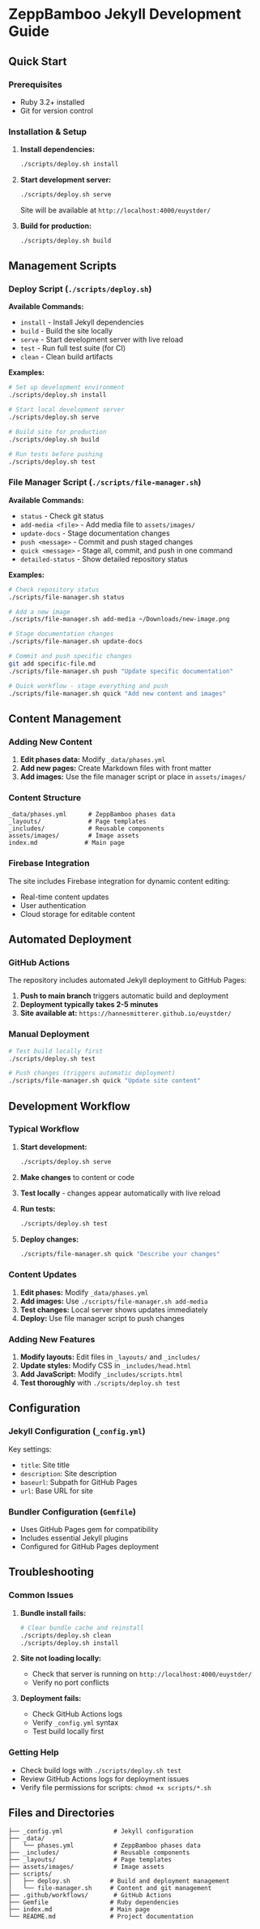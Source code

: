 # ZeppBamboo Jekyll Development Guide

## Quick Start

### Prerequisites
- Ruby 3.2+ installed
- Git for version control

### Installation & Setup

1. **Install dependencies:**
   ```bash
   ./scripts/deploy.sh install
   ```

2. **Start development server:**
   ```bash
   ./scripts/deploy.sh serve
   ```
   Site will be available at `http://localhost:4000/euystder/`

3. **Build for production:**
   ```bash
   ./scripts/deploy.sh build
   ```

## Management Scripts

### Deploy Script (`./scripts/deploy.sh`)

**Available Commands:**
- `install` - Install Jekyll dependencies
- `build` - Build the site locally  
- `serve` - Start development server with live reload
- `test` - Run full test suite (for CI)
- `clean` - Clean build artifacts

**Examples:**
```bash
# Set up development environment
./scripts/deploy.sh install

# Start local development server
./scripts/deploy.sh serve

# Build site for production
./scripts/deploy.sh build

# Run tests before pushing
./scripts/deploy.sh test
```

### File Manager Script (`./scripts/file-manager.sh`)

**Available Commands:**
- `status` - Check git status
- `add-media <file>` - Add media file to `assets/images/`
- `update-docs` - Stage documentation changes
- `push <message>` - Commit and push staged changes
- `quick <message>` - Stage all, commit, and push in one command
- `detailed-status` - Show detailed repository status

**Examples:**
```bash
# Check repository status
./scripts/file-manager.sh status

# Add a new image
./scripts/file-manager.sh add-media ~/Downloads/new-image.png

# Stage documentation changes
./scripts/file-manager.sh update-docs

# Commit and push specific changes
git add specific-file.md
./scripts/file-manager.sh push "Update specific documentation"

# Quick workflow - stage everything and push
./scripts/file-manager.sh quick "Add new content and images"
```

## Content Management

### Adding New Content

1. **Edit phases data:** Modify `_data/phases.yml`
2. **Add new pages:** Create Markdown files with front matter
3. **Add images:** Use the file manager script or place in `assets/images/`

### Content Structure

```
_data/phases.yml      # ZeppBamboo phases data
_layouts/             # Page templates
_includes/            # Reusable components
assets/images/        # Image assets
index.md             # Main page
```

### Firebase Integration

The site includes Firebase integration for dynamic content editing:
- Real-time content updates
- User authentication
- Cloud storage for editable content

## Automated Deployment

### GitHub Actions

The repository includes automated Jekyll deployment to GitHub Pages:

1. **Push to main branch** triggers automatic build and deployment
2. **Deployment typically takes 2-5 minutes**
3. **Site available at:** `https://hannesmitterer.github.io/euystder/`

### Manual Deployment

```bash
# Test build locally first
./scripts/deploy.sh test

# Push changes (triggers automatic deployment)
./scripts/file-manager.sh quick "Update site content"
```

## Development Workflow

### Typical Workflow

1. **Start development:**
   ```bash
   ./scripts/deploy.sh serve
   ```

2. **Make changes** to content or code

3. **Test locally** - changes appear automatically with live reload

4. **Run tests:**
   ```bash
   ./scripts/deploy.sh test
   ```

5. **Deploy changes:**
   ```bash
   ./scripts/file-manager.sh quick "Describe your changes"
   ```

### Content Updates

1. **Edit phases:** Modify `_data/phases.yml`
2. **Add images:** Use `./scripts/file-manager.sh add-media`
3. **Test changes:** Local server shows updates immediately
4. **Deploy:** Use file manager script to push changes

### Adding New Features

1. **Modify layouts:** Edit files in `_layouts/` and `_includes/`
2. **Update styles:** Modify CSS in `_includes/head.html`
3. **Add JavaScript:** Modify `_includes/scripts.html`
4. **Test thoroughly** with `./scripts/deploy.sh test`

## Configuration

### Jekyll Configuration (`_config.yml`)

Key settings:
- `title`: Site title
- `description`: Site description  
- `baseurl`: Subpath for GitHub Pages
- `url`: Base URL for site

### Bundler Configuration (`Gemfile`)

- Uses GitHub Pages gem for compatibility
- Includes essential Jekyll plugins
- Configured for GitHub Pages deployment

## Troubleshooting

### Common Issues

1. **Bundle install fails:**
   ```bash
   # Clear bundle cache and reinstall
   ./scripts/deploy.sh clean
   ./scripts/deploy.sh install
   ```

2. **Site not loading locally:**
   - Check that server is running on `http://localhost:4000/euystder/`
   - Verify no port conflicts

3. **Deployment fails:**
   - Check GitHub Actions logs
   - Verify `_config.yml` syntax
   - Test build locally first

### Getting Help

- Check build logs with `./scripts/deploy.sh test`
- Review GitHub Actions logs for deployment issues
- Verify file permissions for scripts: `chmod +x scripts/*.sh`

## Files and Directories

```
├── _config.yml              # Jekyll configuration
├── _data/
│   └── phases.yml           # ZeppBamboo phases data
├── _includes/               # Reusable components
├── _layouts/                # Page templates
├── assets/images/           # Image assets
├── scripts/
│   ├── deploy.sh           # Build and deployment management
│   └── file-manager.sh     # Content and git management
├── .github/workflows/       # GitHub Actions
├── Gemfile                 # Ruby dependencies
├── index.md                # Main page
└── README.md               # Project documentation
```
